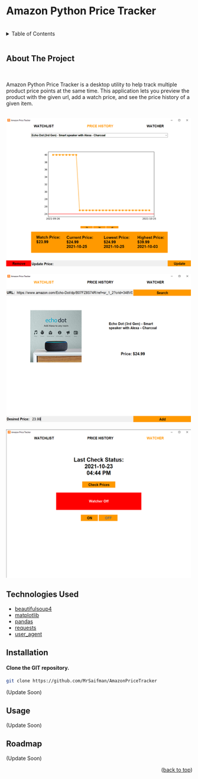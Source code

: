 <div id="top"></div>

# Amazon Python Price Tracker

<br />

<details>
  <summary>Table of Contents</summary>
  <ol>
    <li>
      <a href="#about-the-project">About The Project</a>
    </li>
    <li>
        <a href="#technologies-used">Technologies Used</a>
    </li>
    <li>
      <a href="#installation">Installation</a>
    </li>
    <li><a href="#usage">Usage</a></li>
    <li><a href="#roadmap">Roadmap</a></li>
  </ol>
</details>

<br />

## About The Project
<br />


Amazon Python Price Tracker is a desktop utility to help track multiple product price points at the same time. This application lets you preview the product with the given url, add a watch price, and see the price history of a given item. 

<br />

<img src="images/history.png" width="500" height="400">

<br />
<br />

<img src="images/watchlist.png" width="500" height="400">

<br />
<br />

<img src="images/watcher.png" width="500" height="400">

## Technologies Used
* [beautifulsoup4](https://pypi.org/project/beautifulsoup4/)
* [matplotlib](https://pypi.org/project/matplotlib/)
* [pandas](https://pypi.org/project/pandas/)
* [requests](https://pypi.org/project/requests/)
* [user_agent](https://pypi.org/project/user_agent/)

## Installation

#### Clone the GIT repository.  
```bash
git clone https://github.com/MrSaifman/AmazonPriceTracker
```
(Update Soon)   
## Usage
(Update Soon)
## Roadmap
(Update Soon)

<p align="right">(<a href="#top">back to top</a>)</p>